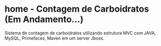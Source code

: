# home - Contagem de Carboidratos (Em Andamento...)

Sistema de contagem de carboidratos utilizando estrutura MVC com JAVA, MySQL, Primefaces, Maven em um server Jboss.
